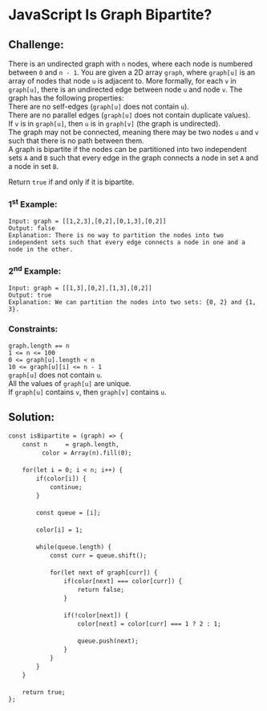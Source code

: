 # JavaScript Is Graph Bipartite?

## Challenge:

There is an undirected graph with `n` nodes, where each node is numbered between `0` and `n - 1`. You are given a 2D array `graph`, where `graph[u]` is an array of nodes that node `u` is adjacent to. More formally, for each `v` in `graph[u]`, there is an undirected edge between node `u` and node `v`. The graph has the following properties:
<br/>
There are no self-edges (`graph[u]` does not contain `u`).
<br/>
There are no parallel edges (`graph[u]` does not contain duplicate values).
<br/>
If `v` is in `graph[u]`, then `u` is in `graph[v]` (the graph is undirected).
<br/>
The graph may not be connected, meaning there may be two nodes `u` and `v` such that there is no path between them.
<br/>
A graph is bipartite if the nodes can be partitioned into two independent sets `A` and `B` such that every edge in the graph connects a node in set `A` and a node in set `B`.

Return `true` if and only if it is bipartite.

### 1<sup>st</sup> Example:

`Input: graph = [[1,2,3],[0,2],[0,1,3],[0,2]]`
<br/>
`Output: false`
<br/>
`Explanation: There is no way to partition the nodes into two independent sets such that every edge connects a node in one and a node in the other.`

### 2<sup>nd</sup> Example:

`Input: graph = [[1,3],[0,2],[1,3],[0,2]]`
<br/>
`Output: true`
<br/>
`Explanation: We can partition the nodes into two sets: {0, 2} and {1, 3}.`

### Constraints:

`graph.length == n`
<br/>
`1 <= n <= 100`
<br/>
`0 <= graph[u].length < n`
<br/>
`10 <= graph[u][i] <= n - 1`
<br/>
`graph[u]` does not contain `u`.
<br/>
All the values of `graph[u]` are unique.
<br/>
If `graph[u]` contains `v`, then `graph[v]` contains `u`.

## Solution:

`const isBipartite = (graph) => {`
<br/>
&nbsp;&nbsp;&nbsp;&nbsp;&nbsp;&nbsp;&nbsp;`const n     = graph.length,`
<br/>
&nbsp;&nbsp;&nbsp;&nbsp;&nbsp;&nbsp;&nbsp;&nbsp;&nbsp;&nbsp;&nbsp;&nbsp;&nbsp;&nbsp;&nbsp;&nbsp;&nbsp;`color = Array(n).fill(0);`
<br/>
<br/>
&nbsp;&nbsp;&nbsp;&nbsp;&nbsp;&nbsp;&nbsp;`for(let i = 0; i < n; i++) {`
<br/>
&nbsp;&nbsp;&nbsp;&nbsp;&nbsp;&nbsp;&nbsp;&nbsp;&nbsp;&nbsp;&nbsp;&nbsp;&nbsp;&nbsp;`if(color[i]) {`
<br/>
&nbsp;&nbsp;&nbsp;&nbsp;&nbsp;&nbsp;&nbsp;&nbsp;&nbsp;&nbsp;&nbsp;&nbsp;&nbsp;&nbsp;&nbsp;&nbsp;&nbsp;&nbsp;&nbsp;&nbsp;&nbsp;`continue;`
<br/>
&nbsp;&nbsp;&nbsp;&nbsp;&nbsp;&nbsp;&nbsp;&nbsp;&nbsp;&nbsp;&nbsp;&nbsp;&nbsp;&nbsp;`}`
<br/>
<br/>
&nbsp;&nbsp;&nbsp;&nbsp;&nbsp;&nbsp;&nbsp;&nbsp;&nbsp;&nbsp;&nbsp;&nbsp;&nbsp;&nbsp;`const queue = [i];`
<br/>
<br/>
&nbsp;&nbsp;&nbsp;&nbsp;&nbsp;&nbsp;&nbsp;&nbsp;&nbsp;&nbsp;&nbsp;&nbsp;&nbsp;&nbsp;`color[i] = 1;`
<br/>
<br/>
&nbsp;&nbsp;&nbsp;&nbsp;&nbsp;&nbsp;&nbsp;&nbsp;&nbsp;&nbsp;&nbsp;&nbsp;&nbsp;&nbsp;`while(queue.length) {`
<br/>
&nbsp;&nbsp;&nbsp;&nbsp;&nbsp;&nbsp;&nbsp;&nbsp;&nbsp;&nbsp;&nbsp;&nbsp;&nbsp;&nbsp;&nbsp;&nbsp;&nbsp;&nbsp;&nbsp;&nbsp;&nbsp;`const curr = queue.shift();`
<br/>
<br/>
&nbsp;&nbsp;&nbsp;&nbsp;&nbsp;&nbsp;&nbsp;&nbsp;&nbsp;&nbsp;&nbsp;&nbsp;&nbsp;&nbsp;&nbsp;&nbsp;&nbsp;&nbsp;&nbsp;&nbsp;&nbsp;`for(let next of graph[curr]) {`
<br/>
&nbsp;&nbsp;&nbsp;&nbsp;&nbsp;&nbsp;&nbsp;&nbsp;&nbsp;&nbsp;&nbsp;&nbsp;&nbsp;&nbsp;&nbsp;&nbsp;&nbsp;&nbsp;&nbsp;&nbsp;&nbsp;&nbsp;&nbsp;&nbsp;&nbsp;&nbsp;&nbsp;&nbsp;`if(color[next] === color[curr]) {`
<br/>
&nbsp;&nbsp;&nbsp;&nbsp;&nbsp;&nbsp;&nbsp;&nbsp;&nbsp;&nbsp;&nbsp;&nbsp;&nbsp;&nbsp;&nbsp;&nbsp;&nbsp;&nbsp;&nbsp;&nbsp;&nbsp;&nbsp;&nbsp;&nbsp;&nbsp;&nbsp;&nbsp;&nbsp;&nbsp;&nbsp;&nbsp;&nbsp;&nbsp;&nbsp;&nbsp;`return false;`
<br/>
&nbsp;&nbsp;&nbsp;&nbsp;&nbsp;&nbsp;&nbsp;&nbsp;&nbsp;&nbsp;&nbsp;&nbsp;&nbsp;&nbsp;&nbsp;&nbsp;&nbsp;&nbsp;&nbsp;&nbsp;&nbsp;&nbsp;&nbsp;&nbsp;&nbsp;&nbsp;&nbsp;&nbsp;`}`
<br/>
<br/>
&nbsp;&nbsp;&nbsp;&nbsp;&nbsp;&nbsp;&nbsp;&nbsp;&nbsp;&nbsp;&nbsp;&nbsp;&nbsp;&nbsp;&nbsp;&nbsp;&nbsp;&nbsp;&nbsp;&nbsp;&nbsp;&nbsp;&nbsp;&nbsp;&nbsp;&nbsp;&nbsp;&nbsp;`if(!color[next]) {`
<br/>
&nbsp;&nbsp;&nbsp;&nbsp;&nbsp;&nbsp;&nbsp;&nbsp;&nbsp;&nbsp;&nbsp;&nbsp;&nbsp;&nbsp;&nbsp;&nbsp;&nbsp;&nbsp;&nbsp;&nbsp;&nbsp;&nbsp;&nbsp;&nbsp;&nbsp;&nbsp;&nbsp;&nbsp;&nbsp;&nbsp;&nbsp;&nbsp;&nbsp;&nbsp;&nbsp;`color[next] = color[curr] === 1 ? 2 : 1;`
<br/>
<br/>
&nbsp;&nbsp;&nbsp;&nbsp;&nbsp;&nbsp;&nbsp;&nbsp;&nbsp;&nbsp;&nbsp;&nbsp;&nbsp;&nbsp;&nbsp;&nbsp;&nbsp;&nbsp;&nbsp;&nbsp;&nbsp;&nbsp;&nbsp;&nbsp;&nbsp;&nbsp;&nbsp;&nbsp;&nbsp;&nbsp;&nbsp;&nbsp;&nbsp;&nbsp;&nbsp;`queue.push(next);`
<br/>
&nbsp;&nbsp;&nbsp;&nbsp;&nbsp;&nbsp;&nbsp;&nbsp;&nbsp;&nbsp;&nbsp;&nbsp;&nbsp;&nbsp;&nbsp;&nbsp;&nbsp;&nbsp;&nbsp;&nbsp;&nbsp;&nbsp;&nbsp;&nbsp;&nbsp;&nbsp;&nbsp;&nbsp;`}`
<br/>
&nbsp;&nbsp;&nbsp;&nbsp;&nbsp;&nbsp;&nbsp;&nbsp;&nbsp;&nbsp;&nbsp;&nbsp;&nbsp;&nbsp;&nbsp;&nbsp;&nbsp;&nbsp;&nbsp;&nbsp;&nbsp;`}`
<br/>
&nbsp;&nbsp;&nbsp;&nbsp;&nbsp;&nbsp;&nbsp;&nbsp;&nbsp;&nbsp;&nbsp;&nbsp;&nbsp;&nbsp;`}`
<br/>
&nbsp;&nbsp;&nbsp;&nbsp;&nbsp;&nbsp;&nbsp;`}`
<br/>
<br/>
&nbsp;&nbsp;&nbsp;&nbsp;&nbsp;&nbsp;&nbsp;`return true;`
<br/>
`};`
<br/>
<br/>